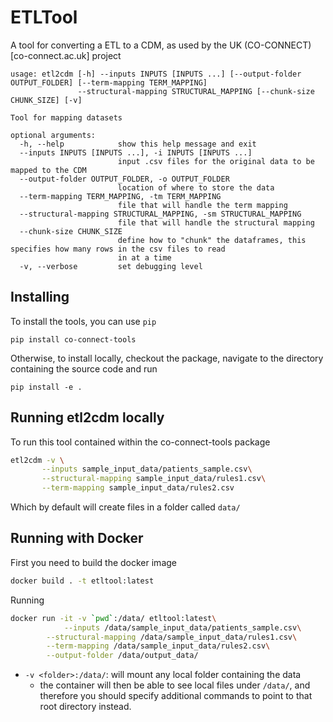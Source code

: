 # ETLTool

A tool for converting a ETL to a CDM, as used by the UK (CO-CONNECT)[co-connect.ac.uk] project
```
usage: etl2cdm [-h] --inputs INPUTS [INPUTS ...] [--output-folder OUTPUT_FOLDER] [--term-mapping TERM_MAPPING]
               --structural-mapping STRUCTURAL_MAPPING [--chunk-size CHUNK_SIZE] [-v]

Tool for mapping datasets

optional arguments:
  -h, --help            show this help message and exit
  --inputs INPUTS [INPUTS ...], -i INPUTS [INPUTS ...]
                        input .csv files for the original data to be mapped to the CDM
  --output-folder OUTPUT_FOLDER, -o OUTPUT_FOLDER
                        location of where to store the data
  --term-mapping TERM_MAPPING, -tm TERM_MAPPING
                        file that will handle the term mapping
  --structural-mapping STRUCTURAL_MAPPING, -sm STRUCTURAL_MAPPING
                        file that will handle the structural mapping
  --chunk-size CHUNK_SIZE
                        define how to "chunk" the dataframes, this specifies how many rows in the csv files to read
                        in at a time
  -v, --verbose         set debugging level
```


## Installing

To install the tools, you can use `pip`
```
pip install co-connect-tools
```

Otherwise, to install locally, checkout the package, navigate to the directory containing the source code and run
```
pip install -e .
```


## Running etl2cdm locally

To run this tool contained within the co-connect-tools package

```bash
etl2cdm -v \
       --inputs sample_input_data/patients_sample.csv\
       --structural-mapping sample_input_data/rules1.csv\
       --term-mapping sample_input_data/rules2.csv 
```
Which by default will create files in a folder called `data/`

## Running with Docker

First you need to build the docker image
```bash
docker build . -t etltool:latest
```

Running
```bash
docker run -it -v `pwd`:/data/ etltool:latest\
            --inputs /data/sample_input_data/patients_sample.csv\
	    --structural-mapping /data/sample_input_data/rules1.csv\
	    --term-mapping /data/sample_input_data/rules2.csv\
	    --output-folder /data/output_data/
```

* `-v <folder>:/data/`: will mount any local folder containing the data
   * the container will then be able to see local files under `/data/`, and therefore you should specify additional commands to point to that root directory instead.

